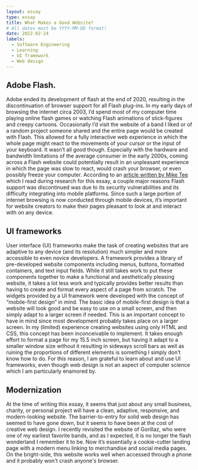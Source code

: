 ```yaml
---
layout: essay
type: essay
title: What Makes a Good Website?
# All dates must be YYYY-MM-DD format!
date: 2022-02-24
labels:
  - Software Engineering
  - Learning
  - UI framework
  - Web design
---
```


<h2>Adobe Flash.</h2>

<p>
Adobe ended its development of flash at the end of 2020, resulting in the discontinuation of browser support for all Flash plug-ins. 
In my early days of browsing the internet circa 2003, I’d spend most of my computer time playing online flash games or watching Flash
animations of stick-figures and creepy cartoons. Occasionally I’d visit the website of a band I liked or of a random project someone
shared and the entire page would be created with Flash. This allowed for a fully interactive web experience in which the whole page
might react to the movements of your cursor or the input of your keyboard. It wasn’t all good though. Especially with the hardware
and bandwidth limitations of the average consumer in the early 2000s, coming across a Flash website could potentially result in an 
unpleasant experience in which the page was slow to react, would crash your browser, or even possibly freeze your computer. According
to an <a href="https://www.maketecheasier.com/browsers-ending-flash-support/">article written by Mike Tee</a> which I read during 
  research for this essay, a couple major reasons Flash support was discontinued
was due to its security vulnerabilities and its difficulty integrating into mobile platforms. Since such a large portion of internet
browsing is now conducted through mobile devices, it’s important for website creators to make their pages pleasant to look at 
and interact with on any device.
  </p>
  <h2>UI frameworks</h2>
  <p>
	User interface (UI) frameworks make the task of creating websites that are adaptive to any device (and its resolution) much simpler
  and more accessible to even novice developers. A framework provides a library of pre-developed website components including menus, 
  buttons, formatted containers, and text input fields. While it still takes work to put these components together to make a functional 
  and aesthetically pleasing website, it takes a lot less work and typically provides better results than having to create and format
  every aspect of a page from scratch. The widgets provided by a UI framework were developed with the concept of “mobile-first design”
  in mind. The basic idea of mobile-first design is that a website will look good and be easy to use on a small screen, and then simply
  adapt to a larger screen if needed. This is an important concept to have in mind since most development probably takes place on a
  larger screen. In my (limited) experience creating websites using only HTML and CSS, this concept has been inconceivable to implement.
  It takes enough effort to format a page for my 15.5 inch screen, but having it adapt to a smaller window size without it resulting in 
  sideways scroll bars as well as ruining the proportions of different elements is something I simply don’t know how to do. For this
  reason, I am grateful to learn about and use UI frameworks, even though web design is not an aspect of computer science which I am 
  particularly enamored by.
  </p>
  <h2>Modernization</h2>
  <p>
	At the time of writing this essay, it seems that just about any small business, charity, or personal project will have a clean, 
  adaptive, responsive, and modern-looking website. The barrier-to-entry for solid web design has seemed to have gone down, but it 
  seems to have been at the cost of creative web design. I recently revisited the website of Gorillaz, who were one of my earliest 
  favorite bands, and as I expected, it is no longer the flash wonderland I remember it to be. Now it’s essentially a cookie-cutter 
  landing page with a modern menu linking to merchandise and social media pages. On the bright-side, this website works well when 
  accessed through a phone and it probably won't crash anyone's browser.
  </p>
<br>
<br>
